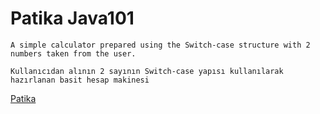 # Patika Java101
```
A simple calculator prepared using the Switch-case structure with 2 numbers taken from the user.
```

```
Kullanıcıdan alının 2 sayının Switch-case yapısı kullanılarak hazırlanan basit hesap makinesi
```
[Patika](https://academy.patika.dev/courses/java101)